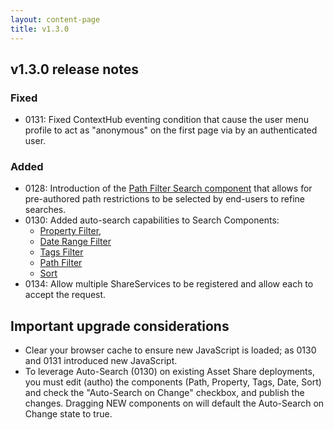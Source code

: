 ```yaml
---
layout: content-page
title: v1.3.0
---
```


## v1.3.0 release notes

### Fixed
- 0131: Fixed ContextHub eventing condition that cause the user menu profile to act as "anonymous" on the first page via by an authenticated user.

### Added
- 0128: Introduction of the <a href="{{ site.baseurl }}/pages/search/path">Path Filter Search component</a> that allows for pre-authored path restrictions to be selected by end-users to refine searches.
- 0130: Added auto-search capabilities to Search Components: 
    - <a href="{{ site.baseurl }}/pages/search/property">Property Filter</a>,
    - <a href="{{ site.baseurl }}/pages/search/date-range">Date Range Filter</a>
    - <a href="{{ site.baseurl }}/pages/search/tags">Tags Filter</a>
    - <a href="{{ site.baseurl }}/pages/search/path">Path Filter</a>
    - <a href="{{ site.baseurl }}/pages/search/sort">Sort</a>
- 0134: Allow multiple ShareServices to be registered and allow each to accept the request.

## Important upgrade considerations

* Clear your browser cache to ensure new JavaScript is loaded; as 0130 and 0131 introduced new JavaScript.
* To leverage Auto-Search (0130) on existing Asset Share deployments, you must edit (autho) the components (Path, Property, Tags, Date, Sort) and check the "Auto-Search on Change" checkbox, and publish the changes. Dragging NEW components on will default the Auto-Search on Change state to true.  